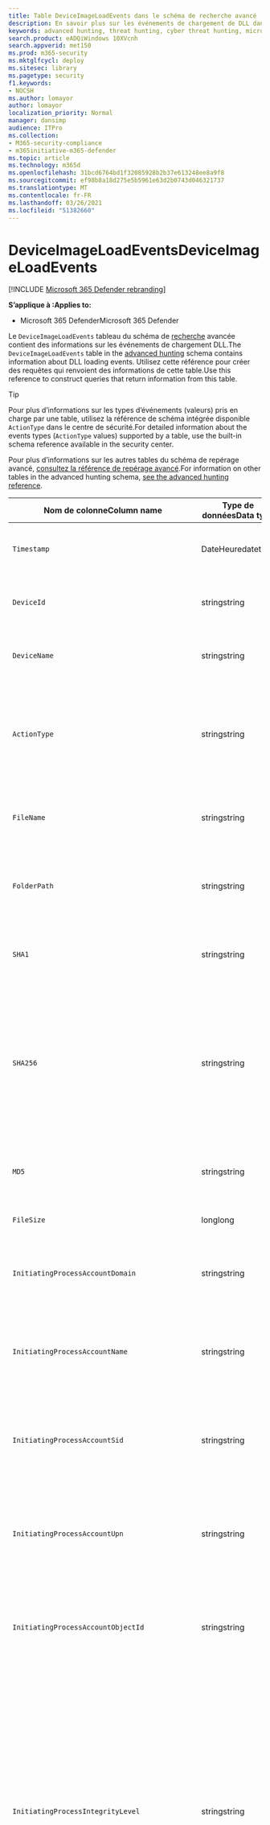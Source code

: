 ```yaml
---
title: Table DeviceImageLoadEvents dans le schéma de recherche avancé
description: En savoir plus sur les événements de chargement de DLL dans la table DeviceImageLoadEvents du schéma de recherche avancé
keywords: advanced hunting, threat hunting, cyber threat hunting, microsoft threat protection, microsoft 365, mtp, m365, search, query, telemetry, schema reference, kusto, table, column, data type, description, imageloadevents, DeviceImageLoadEvents, DLL loading, library, file image
search.product: eADQiWindows 10XVcnh
search.appverid: met150
ms.prod: m365-security
ms.mktglfcycl: deploy
ms.sitesec: library
ms.pagetype: security
f1.keywords:
- NOCSH
ms.author: lomayor
author: lomayor
localization_priority: Normal
manager: dansimp
audience: ITPro
ms.collection:
- M365-security-compliance
- m365initiative-m365-defender
ms.topic: article
ms.technology: m365d
ms.openlocfilehash: 31bcd6764bd1f32085928b2b37e613248ee8a9f8
ms.sourcegitcommit: ef98b8a18d275e5b5961e63d2b0743d046321737
ms.translationtype: MT
ms.contentlocale: fr-FR
ms.lasthandoff: 03/26/2021
ms.locfileid: "51382660"
---
```

# <a name="deviceimageloadevents"></a><span data-ttu-id="7b66a-104">DeviceImageLoadEvents</span><span class="sxs-lookup"><span data-stu-id="7b66a-104">DeviceImageLoadEvents</span></span>

[!INCLUDE [Microsoft 365 Defender rebranding](../includes/microsoft-defender.md)]


<span data-ttu-id="7b66a-105">**S’applique à :**</span><span class="sxs-lookup"><span data-stu-id="7b66a-105">**Applies to:**</span></span>
- <span data-ttu-id="7b66a-106">Microsoft 365 Defender</span><span class="sxs-lookup"><span data-stu-id="7b66a-106">Microsoft 365 Defender</span></span>



<span data-ttu-id="7b66a-107">Le `DeviceImageLoadEvents` tableau du schéma de [recherche](advanced-hunting-overview.md) avancée contient des informations sur les événements de chargement DLL.</span><span class="sxs-lookup"><span data-stu-id="7b66a-107">The `DeviceImageLoadEvents` table in the [advanced hunting](advanced-hunting-overview.md) schema contains information about DLL loading events.</span></span> <span data-ttu-id="7b66a-108">Utilisez cette référence pour créer des requêtes qui renvoient des informations de cette table.</span><span class="sxs-lookup"><span data-stu-id="7b66a-108">Use this reference to construct queries that return information from this table.</span></span>

>[!TIP]
> <span data-ttu-id="7b66a-109">Pour plus d’informations sur les types d’événements (valeurs) pris en charge par une table, utilisez la référence de schéma intégrée disponible `ActionType` dans le centre de sécurité.</span><span class="sxs-lookup"><span data-stu-id="7b66a-109">For detailed information about the events types (`ActionType` values) supported by a table, use the built-in schema reference available in the security center.</span></span>

<span data-ttu-id="7b66a-110">Pour plus d’informations sur les autres tables du schéma de repérage avancé, [consultez la référence de repérage avancé](advanced-hunting-schema-tables.md).</span><span class="sxs-lookup"><span data-stu-id="7b66a-110">For information on other tables in the advanced hunting schema, [see the advanced hunting reference](advanced-hunting-schema-tables.md).</span></span>

| <span data-ttu-id="7b66a-111">Nom de colonne</span><span class="sxs-lookup"><span data-stu-id="7b66a-111">Column name</span></span> | <span data-ttu-id="7b66a-112">Type de données</span><span class="sxs-lookup"><span data-stu-id="7b66a-112">Data type</span></span> | <span data-ttu-id="7b66a-113">Description</span><span class="sxs-lookup"><span data-stu-id="7b66a-113">Description</span></span> |
|-------------|-----------|-------------|
| `Timestamp` | <span data-ttu-id="7b66a-114">DateHeure</span><span class="sxs-lookup"><span data-stu-id="7b66a-114">datetime</span></span> | <span data-ttu-id="7b66a-115">Date et heure d’enregistrement de l’événement</span><span class="sxs-lookup"><span data-stu-id="7b66a-115">Date and time when the event was recorded</span></span> |
| `DeviceId` | <span data-ttu-id="7b66a-116">string</span><span class="sxs-lookup"><span data-stu-id="7b66a-116">string</span></span> | <span data-ttu-id="7b66a-117">Identificateur unique de la machine dans le service</span><span class="sxs-lookup"><span data-stu-id="7b66a-117">Unique identifier for the machine in the service</span></span> |
| `DeviceName` | <span data-ttu-id="7b66a-118">string</span><span class="sxs-lookup"><span data-stu-id="7b66a-118">string</span></span> | <span data-ttu-id="7b66a-119">Nom de domaine complet (FQDN) de la machine</span><span class="sxs-lookup"><span data-stu-id="7b66a-119">Fully qualified domain name (FQDN) of the machine</span></span> |
| `ActionType` | <span data-ttu-id="7b66a-120">string</span><span class="sxs-lookup"><span data-stu-id="7b66a-120">string</span></span> | <span data-ttu-id="7b66a-121">Type d’activité qui a déclenché l’événement.</span><span class="sxs-lookup"><span data-stu-id="7b66a-121">Type of activity that triggered the event.</span></span> <span data-ttu-id="7b66a-122">Pour plus [d’informations, voir](advanced-hunting-schema-tables.md?#get-schema-information-in-the-security-center) la référence du schéma dans le portail</span><span class="sxs-lookup"><span data-stu-id="7b66a-122">See the [in-portal schema reference](advanced-hunting-schema-tables.md?#get-schema-information-in-the-security-center) for details</span></span> |
| `FileName` | <span data-ttu-id="7b66a-123">string</span><span class="sxs-lookup"><span data-stu-id="7b66a-123">string</span></span> | <span data-ttu-id="7b66a-124">Nom du fichier auquel l’action enregistrée a été appliquée</span><span class="sxs-lookup"><span data-stu-id="7b66a-124">Name of the file that the recorded action was applied to</span></span> |
| `FolderPath` | <span data-ttu-id="7b66a-125">string</span><span class="sxs-lookup"><span data-stu-id="7b66a-125">string</span></span> | <span data-ttu-id="7b66a-126">Dossier contenant le fichier à lequel l’action enregistrée a été appliquée</span><span class="sxs-lookup"><span data-stu-id="7b66a-126">Folder containing the file that the recorded action was applied to</span></span> |
| `SHA1` | <span data-ttu-id="7b66a-127">string</span><span class="sxs-lookup"><span data-stu-id="7b66a-127">string</span></span> | <span data-ttu-id="7b66a-128">SHA-1 du fichier auquel l’action enregistrée a été appliquée</span><span class="sxs-lookup"><span data-stu-id="7b66a-128">SHA-1 of the file that the recorded action was applied to</span></span> |
| `SHA256` | <span data-ttu-id="7b66a-129">string</span><span class="sxs-lookup"><span data-stu-id="7b66a-129">string</span></span> | <span data-ttu-id="7b66a-130">SHA-256 du fichier auquel l’action enregistrée a été appliquée.</span><span class="sxs-lookup"><span data-stu-id="7b66a-130">SHA-256 of the file that the recorded action was applied to.</span></span> <span data-ttu-id="7b66a-131">Ce champ n’est généralement pas rempli. Utilisez la colonne SHA1 lorsque celle-ci est disponible.</span><span class="sxs-lookup"><span data-stu-id="7b66a-131">This field is usually not populated — use the SHA1 column when available.</span></span> |
| `MD5` | <span data-ttu-id="7b66a-132">string</span><span class="sxs-lookup"><span data-stu-id="7b66a-132">string</span></span> | <span data-ttu-id="7b66a-133">Hachage MD5 du fichier à l’application de l’action enregistrée</span><span class="sxs-lookup"><span data-stu-id="7b66a-133">MD5 hash of the file that the recorded action was applied to</span></span> |
| `FileSize` | <span data-ttu-id="7b66a-134">long</span><span class="sxs-lookup"><span data-stu-id="7b66a-134">long</span></span> | <span data-ttu-id="7b66a-135">Taille du fichier en octets</span><span class="sxs-lookup"><span data-stu-id="7b66a-135">Size of the file in bytes</span></span> |
| `InitiatingProcessAccountDomain` | <span data-ttu-id="7b66a-136">string</span><span class="sxs-lookup"><span data-stu-id="7b66a-136">string</span></span> | <span data-ttu-id="7b66a-137">Domaine du compte qui a dirigé le processus responsable de l’événement</span><span class="sxs-lookup"><span data-stu-id="7b66a-137">Domain of the account that ran the process responsible for the event</span></span> |
| `InitiatingProcessAccountName` | <span data-ttu-id="7b66a-138">string</span><span class="sxs-lookup"><span data-stu-id="7b66a-138">string</span></span> | <span data-ttu-id="7b66a-139">Nom d’utilisateur du compte qui a dirigé le processus responsable de l’événement</span><span class="sxs-lookup"><span data-stu-id="7b66a-139">User name of the account that ran the process responsible for the event</span></span> |
| `InitiatingProcessAccountSid` | <span data-ttu-id="7b66a-140">string</span><span class="sxs-lookup"><span data-stu-id="7b66a-140">string</span></span> | <span data-ttu-id="7b66a-141">Identificateur de sécurité (SID) du compte qui a dirigé le processus responsable de l’événement</span><span class="sxs-lookup"><span data-stu-id="7b66a-141">Security Identifier (SID) of the account that ran the process responsible for the event</span></span> |
| `InitiatingProcessAccountUpn` | <span data-ttu-id="7b66a-142">string</span><span class="sxs-lookup"><span data-stu-id="7b66a-142">string</span></span> | <span data-ttu-id="7b66a-143">Nom d’utilisateur principal (UPN) du compte qui a lancé le processus responsable de l’événement</span><span class="sxs-lookup"><span data-stu-id="7b66a-143">User principal name (UPN) of the account that ran the process responsible for the event</span></span> |
| `InitiatingProcessAccountObjectId` | <span data-ttu-id="7b66a-144">string</span><span class="sxs-lookup"><span data-stu-id="7b66a-144">string</span></span> | <span data-ttu-id="7b66a-145">ID d’objet Azure AD du compte d’utilisateur qui a tenu le processus responsable de l’événement</span><span class="sxs-lookup"><span data-stu-id="7b66a-145">Azure AD object ID of the user account that ran the process responsible for the event</span></span> |
| `InitiatingProcessIntegrityLevel` | <span data-ttu-id="7b66a-146">string</span><span class="sxs-lookup"><span data-stu-id="7b66a-146">string</span></span> | <span data-ttu-id="7b66a-147">Niveau d’intégrité du processus à l’origine de l’événement.</span><span class="sxs-lookup"><span data-stu-id="7b66a-147">Integrity level of the process that initiated the event.</span></span> <span data-ttu-id="7b66a-148">Windows affecte des niveaux d’intégrité à des processus en fonction de certaines caractéristiques, par exemple s’ils ont été lancés à partir d’un téléchargement Internet.</span><span class="sxs-lookup"><span data-stu-id="7b66a-148">Windows assigns integrity levels to processes based on certain characteristics, such as if they were launched from an internet download.</span></span> <span data-ttu-id="7b66a-149">Ces niveaux d’intégrité influencent les autorisations sur les ressources</span><span class="sxs-lookup"><span data-stu-id="7b66a-149">These integrity levels influence permissions to resources</span></span> |
| `InitiatingProcessTokenElevation` | <span data-ttu-id="7b66a-150">string</span><span class="sxs-lookup"><span data-stu-id="7b66a-150">string</span></span> | <span data-ttu-id="7b66a-151">Type de jeton indiquant la présence ou l’absence d’élévation de privilège du contrôle d’accès utilisateur (UAC) appliquée au processus à l’origine de l’événement</span><span class="sxs-lookup"><span data-stu-id="7b66a-151">Token type indicating the presence or absence of User Access Control (UAC) privilege elevation applied to the process that initiated the event</span></span> |
| `InitiatingProcessSHA1` | <span data-ttu-id="7b66a-152">string</span><span class="sxs-lookup"><span data-stu-id="7b66a-152">string</span></span> | <span data-ttu-id="7b66a-153">SHA-1 du processus (fichier image) à l’origine de l’événement</span><span class="sxs-lookup"><span data-stu-id="7b66a-153">SHA-1 of the process (image file) that initiated the event</span></span> |
| `InitiatingProcessSHA256` | <span data-ttu-id="7b66a-154">string</span><span class="sxs-lookup"><span data-stu-id="7b66a-154">string</span></span> | <span data-ttu-id="7b66a-155">SHA-256 du processus (fichier image) à l’origine de l’événement.</span><span class="sxs-lookup"><span data-stu-id="7b66a-155">SHA-256 of the process (image file) that initiated the event.</span></span> <span data-ttu-id="7b66a-156">Ce champ n’est généralement pas rempli. Utilisez la colonne SHA1 lorsque celle-ci est disponible.</span><span class="sxs-lookup"><span data-stu-id="7b66a-156">This field is usually not populated — use the SHA1 column when available.</span></span> |
| `InitiatingProcessMD5` | <span data-ttu-id="7b66a-157">string</span><span class="sxs-lookup"><span data-stu-id="7b66a-157">string</span></span> | <span data-ttu-id="7b66a-158">Hachage MD5 du processus (fichier image) à l’origine de l’événement</span><span class="sxs-lookup"><span data-stu-id="7b66a-158">MD5 hash of the process (image file) that initiated the event</span></span> |
| `InitiatingProcessFileName` | <span data-ttu-id="7b66a-159">string</span><span class="sxs-lookup"><span data-stu-id="7b66a-159">string</span></span> | <span data-ttu-id="7b66a-160">Nom du processus à l’origine de l’événement</span><span class="sxs-lookup"><span data-stu-id="7b66a-160">Name of the process that initiated the event</span></span> |
| `InitiatingProcessFileSize` | <span data-ttu-id="7b66a-161">long</span><span class="sxs-lookup"><span data-stu-id="7b66a-161">long</span></span> | <span data-ttu-id="7b66a-162">Taille du fichier qui a tenu le processus responsable de l’événement</span><span class="sxs-lookup"><span data-stu-id="7b66a-162">Size of the file that ran the process responsible for the event</span></span> |
| `InitiatingProcessVersionInfoCompanyName` | <span data-ttu-id="7b66a-163">string</span><span class="sxs-lookup"><span data-stu-id="7b66a-163">string</span></span> | <span data-ttu-id="7b66a-164">Nom de la société à partir des informations de version du processus (fichier image) responsable de l’événement</span><span class="sxs-lookup"><span data-stu-id="7b66a-164">Company name from the version information of the process (image file) responsible for the event</span></span> |
| `InitiatingProcessVersionInfoProductName` | <span data-ttu-id="7b66a-165">string</span><span class="sxs-lookup"><span data-stu-id="7b66a-165">string</span></span> | <span data-ttu-id="7b66a-166">Nom du produit à partir des informations de version du processus (fichier image) responsable de l’événement</span><span class="sxs-lookup"><span data-stu-id="7b66a-166">Product name from the version information of the process (image file) responsible for the event</span></span> |
| `InitiatingProcessVersionInfoProductVersion`| <span data-ttu-id="7b66a-167">string</span><span class="sxs-lookup"><span data-stu-id="7b66a-167">string</span></span> | <span data-ttu-id="7b66a-168">Version du produit à partir des informations de version du processus (fichier image) responsable de l’événement</span><span class="sxs-lookup"><span data-stu-id="7b66a-168">Product version from the version information of the process (image file) responsible for the event</span></span> |
| `InitiatingProcessVersionInfoInternalFileName` | <span data-ttu-id="7b66a-169">string</span><span class="sxs-lookup"><span data-stu-id="7b66a-169">string</span></span> | <span data-ttu-id="7b66a-170">Nom de fichier interne à partir des informations de version du processus (fichier image) responsable de l’événement</span><span class="sxs-lookup"><span data-stu-id="7b66a-170">Internal file name from the version information of the process (image file) responsible for the event</span></span> |
| `InitiatingProcessVersionInfoOriginalFileName` | <span data-ttu-id="7b66a-171">string</span><span class="sxs-lookup"><span data-stu-id="7b66a-171">string</span></span> | <span data-ttu-id="7b66a-172">Nom de fichier d’origine à partir des informations de version du processus (fichier image) responsable de l’événement</span><span class="sxs-lookup"><span data-stu-id="7b66a-172">Original file name from the version information of the process (image file) responsible for the event</span></span> |
| `InitiatingProcessVersionInfoFileDescription` | <span data-ttu-id="7b66a-173">string</span><span class="sxs-lookup"><span data-stu-id="7b66a-173">string</span></span> | <span data-ttu-id="7b66a-174">Description à partir des informations de version du processus (fichier image) responsable de l’événement</span><span class="sxs-lookup"><span data-stu-id="7b66a-174">Description from the version information of the process (image file) responsible for the event</span></span> |
| `InitiatingProcessId` | <span data-ttu-id="7b66a-175">entier</span><span class="sxs-lookup"><span data-stu-id="7b66a-175">int</span></span> | <span data-ttu-id="7b66a-176">ID de processus (PID) du processus à l’origine de l’événement</span><span class="sxs-lookup"><span data-stu-id="7b66a-176">Process ID (PID) of the process that initiated the event</span></span> |
| `InitiatingProcessCommandLine` | <span data-ttu-id="7b66a-177">string</span><span class="sxs-lookup"><span data-stu-id="7b66a-177">string</span></span> | <span data-ttu-id="7b66a-178">Ligne de commande utilisée pour exécuter le processus à l’origine de l’événement</span><span class="sxs-lookup"><span data-stu-id="7b66a-178">Command line used to run the process that initiated the event</span></span> |
| `InitiatingProcessCreationTime` | <span data-ttu-id="7b66a-179">DateHeure</span><span class="sxs-lookup"><span data-stu-id="7b66a-179">datetime</span></span> | <span data-ttu-id="7b66a-180">Date et heure de début du processus à l’origine de l’événement</span><span class="sxs-lookup"><span data-stu-id="7b66a-180">Date and time when the process that initiated the event was started</span></span> |
| `InitiatingProcessFolderPath` | <span data-ttu-id="7b66a-181">string</span><span class="sxs-lookup"><span data-stu-id="7b66a-181">string</span></span> | <span data-ttu-id="7b66a-182">Dossier contenant le processus (fichier image) à l’origine de l’événement</span><span class="sxs-lookup"><span data-stu-id="7b66a-182">Folder containing the process (image file) that initiated the event</span></span> |
| `InitiatingProcessParentId` | <span data-ttu-id="7b66a-183">entier</span><span class="sxs-lookup"><span data-stu-id="7b66a-183">int</span></span> | <span data-ttu-id="7b66a-184">ID de processus (PID) du processus parent qui a généré le processus responsable de l’événement</span><span class="sxs-lookup"><span data-stu-id="7b66a-184">Process ID (PID) of the parent process that spawned the process responsible for the event</span></span> |
| `InitiatingProcessParentFileName` | <span data-ttu-id="7b66a-185">string</span><span class="sxs-lookup"><span data-stu-id="7b66a-185">string</span></span> | <span data-ttu-id="7b66a-186">Nom du processus parent qui a généré le processus responsable de l’événement</span><span class="sxs-lookup"><span data-stu-id="7b66a-186">Name of the parent process that spawned the process responsible for the event</span></span> |
| `InitiatingProcessParentCreationTime` | <span data-ttu-id="7b66a-187">DateHeure</span><span class="sxs-lookup"><span data-stu-id="7b66a-187">datetime</span></span> | <span data-ttu-id="7b66a-188">Date et heure de début du parent du processus responsable de l’événement</span><span class="sxs-lookup"><span data-stu-id="7b66a-188">Date and time when the parent of the process responsible for the event was started</span></span> |
| `ReportId` | <span data-ttu-id="7b66a-189">long</span><span class="sxs-lookup"><span data-stu-id="7b66a-189">long</span></span> | <span data-ttu-id="7b66a-190">Identificateur d’événement basé sur un compteur extensible.</span><span class="sxs-lookup"><span data-stu-id="7b66a-190">Event identifier based on a repeating counter.</span></span> <span data-ttu-id="7b66a-191">Pour identifier des événements uniques, cette colonne doit être utilisée conjointement avec les colonnes DeviceName et Timestamp</span><span class="sxs-lookup"><span data-stu-id="7b66a-191">To identify unique events, this column must be used in conjunction with the DeviceName and Timestamp columns</span></span> |
| `AppGuardContainerId` | <span data-ttu-id="7b66a-192">string</span><span class="sxs-lookup"><span data-stu-id="7b66a-192">string</span></span> | <span data-ttu-id="7b66a-193">Identificateur du conteneur virtualisé utilisé par Application Guard pour isoler l’activité du navigateur</span><span class="sxs-lookup"><span data-stu-id="7b66a-193">Identifier for the virtualized container used by Application Guard to isolate browser activity</span></span> |

## <a name="related-topics"></a><span data-ttu-id="7b66a-194">Voir aussi</span><span class="sxs-lookup"><span data-stu-id="7b66a-194">Related topics</span></span>
- [<span data-ttu-id="7b66a-195">Vue d’ensemble du repérage avancé</span><span class="sxs-lookup"><span data-stu-id="7b66a-195">Advanced hunting overview</span></span>](advanced-hunting-overview.md)
- [<span data-ttu-id="7b66a-196">Apprendre le langage de requête</span><span class="sxs-lookup"><span data-stu-id="7b66a-196">Learn the query language</span></span>](advanced-hunting-query-language.md)
- [<span data-ttu-id="7b66a-197">Utiliser des requêtes partagées</span><span class="sxs-lookup"><span data-stu-id="7b66a-197">Use shared queries</span></span>](advanced-hunting-shared-queries.md)
- [<span data-ttu-id="7b66a-198">Repérer des menaces sur les appareils, les e-mails, les applications et les identités</span><span class="sxs-lookup"><span data-stu-id="7b66a-198">Hunt across devices, emails, apps, and identities</span></span>](advanced-hunting-query-emails-devices.md)
- [<span data-ttu-id="7b66a-199">Comprendre le schéma</span><span class="sxs-lookup"><span data-stu-id="7b66a-199">Understand the schema</span></span>](advanced-hunting-schema-tables.md)
- [<span data-ttu-id="7b66a-200">Appliquer les meilleures pratiques de requête</span><span class="sxs-lookup"><span data-stu-id="7b66a-200">Apply query best practices</span></span>](advanced-hunting-best-practices.md)
